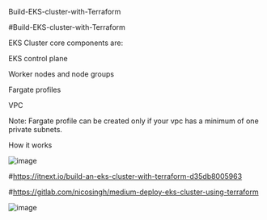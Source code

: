 Build-EKS-cluster-with-Terraform

#Build-EKS-cluster-with-Terraform

EKS Cluster core components are:

EKS control plane

Worker nodes and node groups

Fargate profiles

VPC

Note: Fargate profile can be created only if your vpc has a minimum of one private subnets.

How it works

![image](https://user-images.githubusercontent.com/59709429/121250494-649d0500-c86b-11eb-96c6-00579af45b95.png)

#https://itnext.io/build-an-eks-cluster-with-terraform-d35db8005963

#https://gitlab.com/nicosingh/medium-deploy-eks-cluster-using-terraform


![image](https://user-images.githubusercontent.com/59709429/120262735-e5527480-c25f-11eb-9da4-90d1d66c521c.png)

